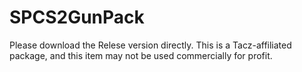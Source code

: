 # SPCS2GunPack
Please download the Relese version directly.
This is a Tacz-affiliated package, and this item may not be used commercially for profit.
